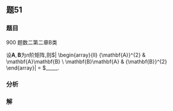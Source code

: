 ## 题51
### 题目
900 题数二第二章B类

设$\mathbf{A},\mathbf{B}$为$n$阶矩阵,则$| \begin{array}{ll} {\mathbf{A}}^{2} & \mathbf{A}\mathbf{B} \\  \mathbf{B}\mathbf{A} & {\mathbf{B}}^{2} \end{array}|  = $_____.
### 分析

### 解